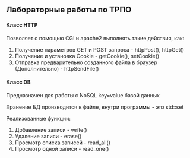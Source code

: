 ## Лабораторные работы по ТРПО

#### Класс HTTP

Позволяет с помощью CGI и apache2 выполнять такие действия, как:

1. Получение параметров GET и POST запроса - httpPost(), httpGet()
2. Получение и установка Cookie - getCookie(), setCookie()
3. Отправка предварительно созданного файла в браузер (Дополнительно) - httpSendFile()

#### Класс DB

Предназначен для работы с NoSQL key=value базой данных

Хранение БД производится в файле, внутри программы - это std::set

Реализованные функции:

1.  Добавление записи - write()
2.  Удаление записи - erase()
3.  Просмотр списка записей - read_all()
1.  Просмотр одной записи - read_one()
